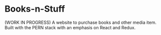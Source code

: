# Books-n-Stuff
(WORK IN PROGRESS) A website to purchase books and other media item. Built with the PERN stack with an emphasis on React and Redux.
